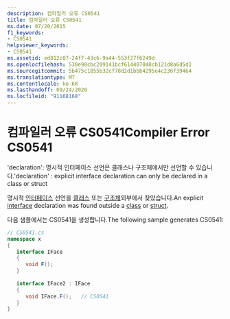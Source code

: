 ```yaml
---
description: 컴파일러 오류 CS0541
title: 컴파일러 오류 CS0541
ms.date: 07/20/2015
f1_keywords:
- CS0541
helpviewer_keywords:
- CS0541
ms.assetid: ed812c07-24f7-43c6-9a44-553f27f6249d
ms.openlocfilehash: 530e98cbc209141bcf614407048cb121d8a6d5d1
ms.sourcegitcommit: 5b475c1855b32cf78d2d1bbb4295e4c236f39464
ms.translationtype: MT
ms.contentlocale: ko-KR
ms.lasthandoff: 09/24/2020
ms.locfileid: "91168168"
---
```

# <a name="compiler-error-cs0541"></a><span data-ttu-id="1e80c-103">컴파일러 오류 CS0541</span><span class="sxs-lookup"><span data-stu-id="1e80c-103">Compiler Error CS0541</span></span>

<span data-ttu-id="1e80c-104">'declaration': 명시적 인터페이스 선언은 클래스나 구조체에서만 선언할 수 있습니다.</span><span class="sxs-lookup"><span data-stu-id="1e80c-104">'declaration' : explicit interface declaration can only be declared in a class or struct</span></span>  
  
 <span data-ttu-id="1e80c-105">명시적 [인터페이스](../language-reference/keywords/interface.md) 선언을 [클래스](../language-reference/keywords/class.md) 또는 [구조체](../language-reference/builtin-types/struct.md)외부에서 찾았습니다.</span><span class="sxs-lookup"><span data-stu-id="1e80c-105">An explicit [interface](../language-reference/keywords/interface.md) declaration was found outside a [class](../language-reference/keywords/class.md) or [struct](../language-reference/builtin-types/struct.md).</span></span>  
  
 <span data-ttu-id="1e80c-106">다음 샘플에서는 CS0541을 생성합니다.</span><span class="sxs-lookup"><span data-stu-id="1e80c-106">The following sample generates CS0541:</span></span>  
  
```csharp  
// CS0541.cs  
namespace x  
{  
   interface IFace  
   {  
      void F();  
   }  
  
   interface IFace2 : IFace  
   {  
      void IFace.F();   // CS0541  
   }  
}  
```
